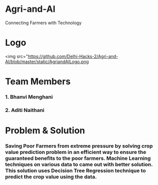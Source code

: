 # Agri-and-AI
Connecting  Farmers with Technology
# Logo
<img src="https://github.com/Delhi-Hacks-2/Agri-and-AI/blob/master/static/AgriandAILogo.png


# Team Members
### 1. Bhanvi Menghani
### 2. Aditi Naithani

# Problem & Solution
### Saving Poor Farmers from extreme pressure by solving crop value prediction problem in an efficient way to ensure the guaranteed benefits to the poor farmers. Machine Learning techniques on various data to came out with better solution. This solution uses Decision Tree Regression technique to predict the crop value using the data.

